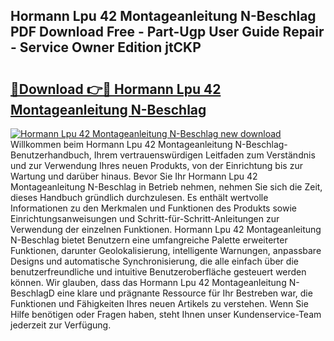 ## Hormann Lpu 42 Montageanleitung N-Beschlag PDF Download Free - Part-Ugp User Guide Repair - Service Owner Edition jtCKP

# <h2><a href="http://df74cc.blite.top/?on=Hormann+Lpu+42+Montageanleitung+N-Beschlag">🔗Download 👉🔴 Hormann Lpu 42 Montageanleitung N-Beschlag</a></h2>

[![Hormann Lpu 42 Montageanleitung N-Beschlag new download](https://i.imgur.com/lujVjoI.png)](http://df74cc.blite.top/?on=Hormann+Lpu+42+Montageanleitung+N-Beschlag)
Willkommen beim Hormann Lpu 42 Montageanleitung N-Beschlag-Benutzerhandbuch, Ihrem vertrauenswürdigen Leitfaden zum Verständnis und zur Verwendung Ihres neuen Produkts, von der Einrichtung bis zur Wartung und darüber hinaus. Bevor Sie Ihr Hormann Lpu 42 Montageanleitung N-Beschlag in Betrieb nehmen, nehmen Sie sich die Zeit, dieses Handbuch gründlich durchzulesen. Es enthält wertvolle Informationen zu den Merkmalen und Funktionen des Produkts sowie Einrichtungsanweisungen und Schritt-für-Schritt-Anleitungen zur Verwendung der einzelnen Funktionen. Hormann Lpu 42 Montageanleitung N-Beschlag bietet Benutzern eine umfangreiche Palette erweiterter Funktionen, darunter Geolokalisierung, intelligente Warnungen, anpassbare Designs und automatische Synchronisierung, die alle einfach über die benutzerfreundliche und intuitive Benutzeroberfläche gesteuert werden können. Wir glauben, dass das Hormann Lpu 42 Montageanleitung N-BeschlagD eine klare und prägnante Ressource für Ihr Bestreben war, die Funktionen und Fähigkeiten Ihres neuen Artikels zu verstehen. Wenn Sie Hilfe benötigen oder Fragen haben, steht Ihnen unser Kundenservice-Team jederzeit zur Verfügung.
